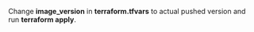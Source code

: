 Change **image_version** in **terraform.tfvars** to actual pushed version and run **terraform apply**.